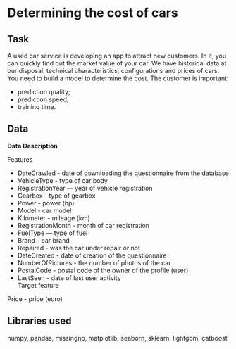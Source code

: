# Determining the cost of cars

## Task
A used car service is developing an app to attract new customers. In it, you can quickly find out the market value of your car. We have historical data at our disposal:   technical characteristics, configurations and prices of cars. You need to build a model to determine the cost. The customer is important:

- prediction quality;
- prediction speed;
- training time.  

## Data

**Data Description**  

Features  

- DateCrawled - date of downloading the questionnaire from the database  
- VehicleType - type of car body  
- RegistrationYear — year of vehicle registration  
- Gearbox - type of gearbox  
- Power - power (hp)  
- Model - car model  
- Kilometer - mileage (km)  
- RegistrationMonth - month of car registration  
- FuelType — type of fuel  
- Brand - car brand  
- Repaired - was the car under repair or not  
- DateCreated - date of creation of the questionnaire  
- NumberOfPictures - the number of photos of the car  
- PostalCode - postal code of the owner of the profile (user)  
- LastSeen - date of last user activity  
Target feature  

Price - price (euro)

## Libraries used  
numpy, pandas, missingno, matplotlib, seaborn, sklearn, lightgbm, catboost
